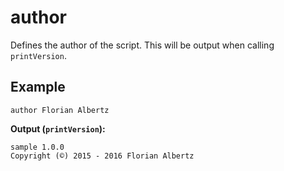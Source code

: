 # author
Defines the author of the script.
This will be output when calling `printVersion`.

## Example
```fish
author Florian Albertz
```

**Output (`printVersion`):**
```
sample 1.0.0
Copyright (©) 2015 - 2016 Florian Albertz
```
